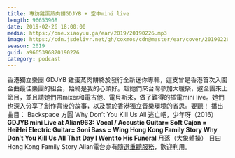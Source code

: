 ```yaml
---
title: 專訪雞蛋蒸肉餅GDJYB + 空中mini live
length: 96653968
date: 2019-02-26 18:00:00
media: https://one.xiaoyuu.ga/ear/2019/20190226.mp3
image: https://cdn.jsdelivr.net/gh/coxmos/cdn@master/ear/cover/20190226.jpeg
season: 2019
guid: a9665396820190226
category: podcast
---
```


香港獨立樂團 GDJYB 雞蛋蒸肉餅​ 終於發行全新迷你專輯，這支曾是香港首次入圍金曲最佳樂團的組合，始終是我的心頭好。趁她們來台灣參加大暖祭，邀全團來上節目，並且請她們帶mixer和電吉他、電貝斯來，做了難得的插電mini live。她們也深入分享了創作背後的故事，以及關於香港獨立音樂環境的省思。要聽！
播出曲目：
Backspace
方圓
Why Don’t You Kill Us All
逃亡吧，少年呀（2016）
<strong>GDJYB mini Live at Alian963:</strong>
<strong>Vocal / Acoustic Guitar= Soft
Cajon = HeiHei
Electric Guitar= Soni
Bass = Wing</strong>
<strong>Hong Kong Family Story
Why Don’t You Kill Us All
That Day I Went to His Funeral</strong>
月落（大象體操）
日曰
Hong Kong Family Story
Alian電台亦有<a href="http://alian963.ipcf.org.tw/programs_view.php">隨選重聽服務</a>，歡迎利用。

